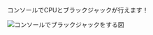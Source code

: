 コンソールでCPUとブラックジャックが行えます！

![コンソールでブラックジャックをする図](https://github.com/ozawa-sync/Blackcjack/assets/166672811/cdee4119-0f96-43d7-9dbb-97e055d1287b)
